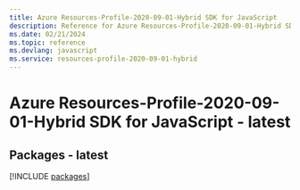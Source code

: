 ```yaml
---
title: Azure Resources-Profile-2020-09-01-Hybrid SDK for JavaScript
description: Reference for Azure Resources-Profile-2020-09-01-Hybrid SDK for JavaScript
ms.date: 02/21/2024
ms.topic: reference
ms.devlang: javascript
ms.service: resources-profile-2020-09-01-hybrid
---
```

# Azure Resources-Profile-2020-09-01-Hybrid SDK for JavaScript - latest
## Packages - latest
[!INCLUDE [packages](resources-profile-2020-09-01-hybrid-index.md)]